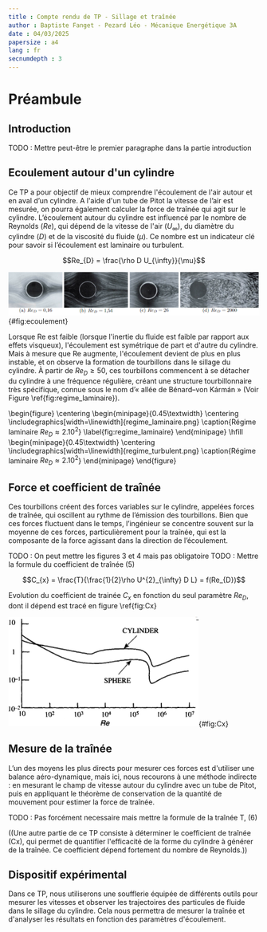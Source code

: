 ```yaml
---
title : Compte rendu de TP - Sillage et traînée
author : Baptiste Fanget - Pezard Léo - Mécanique Energétique 3A
date : 04/03/2025
papersize : a4
lang : fr 
secnumdepth : 3
---
```


# Préambule

## Introduction
TODO : Mettre peut-être le premier paragraphe dans la partie introduction

## Ecoulement autour d'un cylindre


Ce TP a pour objectif de mieux comprendre l'écoulement de l'air autour et en aval d’un cylindre. A l'aide d'un tube de Pitot la vitesse de l’air est mesurée, on pourra également calculer la force de traînée qui agit sur le cylindre. L’écoulement autour du cylindre est influencé par le nombre de Reynolds $({Re})$, qui dépend de la vitesse de l'air $(U_{\infty})$, du diamètre du cylindre $(D)$ et de la viscosité du fluide $(\mu)$. Ce nombre est un indicateur clé pour savoir si l’écoulement est laminaire ou turbulent.

$$Re_{D} = \frac{\rho D U_{\infty}}{\mu}$$


![Evolution de l'écoulement autour d'un cylindre en fonction du nombre de Reynolds](ecoulement_reynolds.png){#fig:ecoulement}

Lorsque Re est faible (lorsque l'inertie du fluide est faible par rapport aux effets visqueux), l'écoulement est symétrique de part et d'autre du cylindre. Mais à mesure que Re augmente, l'écoulement devient de plus en plus instable, et on observe la formation de tourbillons dans le sillage du cylindre. À partir de $Re_{D} \geq 50$, ces tourbillons commencent à se détacher du cylindre à une fréquence régulière, créant une structure tourbillonnaire très spécifique, connue sous le nom d’« allée de Bénard–von Kármán » (Voir Figure \ref{fig:regime_laminaire}).

\begin{figure}
    \centering
    \begin{minipage}{0.45\textwidth}
        \centering
        \includegraphics[width=\linewidth]{regime_laminaire.png}
        \caption{Régime laminaire $Re_{D} \approx 2.10^2$}
        \label{fig:regime_laminaire}
    \end{minipage}
    \hfill
    \begin{minipage}{0.45\textwidth}
        \centering
        \includegraphics[width=\linewidth]{regime_turbulent.png}
        \caption{Régime laminaire $Re_{D} \approx 2.10^2$}
    \end{minipage}
\end{figure}


## Force et coefficient de traînée


Ces tourbillons créent des forces variables sur le cylindre, appelées forces de traînée, qui oscillent au rythme de l’émission des tourbillons. Bien que ces forces fluctuent dans le temps, l’ingénieur se concentre souvent sur la moyenne de ces forces, particulièrement pour la traînée, qui est la composante de la force agissant dans la direction de l’écoulement.

TODO : On peut mettre les figures 3 et 4 mais pas obligatoire 
TODO : Mettre la formule du coefficient de traînée (5)

$$C_{x} = \frac{T}{\frac{1}{2}\rho U^{2}_{\infty} D L} = f(Re_{D})$$

Evolution du coefficient de trainée $C_{x}$ en fonction du seul paramètre $Re_{D}$, dont il dépend est tracé en figure \ref{fig:Cx}

![Evolution du coefficient de trainée Cx en fonction du nombre de Reynolds](Cx.png){#fig:Cx}

## Mesure de la traînée


L’un des moyens les plus directs pour mesurer ces forces est d'utiliser une balance aéro-dynamique, mais ici, nous recourons à une méthode indirecte : en mesurant le champ de vitesse autour du cylindre avec un tube de Pitot, puis en appliquant le théorème de conservation de la quantité de mouvement pour estimer la force de traînée.

TODO : Pas forcément necessaire mais mettre la formule de la traînée T, (6)

((Une autre partie de ce TP consiste à déterminer le coefficient de traînée (Cx), qui permet de quantifier l'efficacité de la forme du cylindre à générer de la traînée. Ce coefficient dépend fortement du nombre de Reynolds.))

## Dispositif expérimental


Dans ce TP, nous utiliserons une soufflerie équipée de différents outils pour mesurer les vitesses et observer les trajectoires des particules de fluide dans le sillage du cylindre. Cela nous permettra de mesurer la traînée et d'analyser les résultats en fonction des paramètres d'écoulement.

<!-- ## Travail préparatoire



### Station d'imagerie et de mesure infrarouge

La chaîne de visualisation et d’acquisition d’images infrarouges comprend tout d’abord la caméra
infrarouge (modèle A40 fabriquée par FLIR) à matrice dans le plan focal de l’objectif (FPA :
Focal Plane Array) dont la surface sensible est constituée d’une matrice de 320 x 240 détecteurs
microbolométriques (voir la photo en Figure \ref{fig:camera}).

![Photo de la caméra infrarouge utilisée](camera.png){#fig:camera}

Cette chaîne est schématisée sur la Figure \ref{fig:scene}. L’objectif (ou optique sur le schéma) est constitué
de lentilles en Germanium (transparent dans l’infrarouge, traité antireflet). La matrice de microbo
lomètres, placée après l’objectif, reçoit le flux radiatif venant d’une surface de la scène thermique
correspondant à la surface conjuguée de la matrice à travers l’objectif de la caméra (voir Figure \ref{fig:scene}).

![Schéma de la scène thermique vers la matrice de détecteurs puis vers l'image infrarouge](scene.png){#fig:scene}

Chaque détecteur de la matrice est sensible dans la gamme 7,5-13 $\mu m$. Il faut noter que à température ambiante (environ 20-25°C), la majorité des rayonnements thermiques des objets est émise dans cette plage de 7 à 13 $\mu m$. Cela permet à la caméra de capter le maximum d'énergie thermique des objets sans être trop influencée par d'autres sources de rayonnement, comme la lumière visible ou l'infrarouge proche.

Ces détecteurs sont des microbolomètres, de la famille des détecteurs thermiques, dont le principe est
basé sur l’échauffement du détecteur consécutif à l’absorption du flux infrarouge pendant une durée
donnée, appelée « temps d’intégration ». Cet échauffement du détecteur induit une variation de sa ré
sistance électrique dont la mesure est alors proportionnelle au flux infrarouge absorbé. Les tensions
délivrées, alors, par tous les détecteurs de la matrice sont lues puis numérisées et transmis à l'ordinateur.

### Sources radiatives

#### Corps noir
\

La source radiative de référence (ou « référence thermorayonnante ») utilisée est un corps noir de
laboratoire (Figure \ref{fig:corps_noir}).

Il s’agit d’une cavité cylindrique à fond conique, revêtue d’un
matériau très absorbant, à facteur de forme élevé (profondeur > diamètre), chauffée de façon isotherme
par des résistances électriques. Il est équipé d’un disque percé de diaphragmes de tailles différentes
qui peuvent se placer devant l’entrée de la cavité. La gamme de température qu’il peut couvrir va
de l’ambiante à 1000 degrés, elle est mesurée par une sonde platine en fond de cavité. L’image que l’on a
en observant un tel corps noir placé par exemple à 100 degrés dans un environnement à 20 degrés est donc
un disque (« fort » flux quittant la cavité) se détachant de son environnement.

![Corps noir de laboratoire](corps_noir.png){#fig:corps_noir}

#### Cube de Leslie
\

Ce cube (Voir Figure \ref{fig:cube}) présente 4 facettes latérales en aluminium chauffées par une ampoule de 100W placée au centre. La temérature de chaque face peut être supposée uniforme. Les quatre faces présentent un état de surface différent : peinture noire, peinture blanche, aluminium non poli, aluminium poli.

Lors du TP précédent, nous avons pu faire un classement des émissivités de chaque face:


| Face | Émissivité ($\epsilon_{0.4 - 40 \mu m}$) |
|:----------------:|:-----------:|
| Noire                | 0.94|
| Blanche              | 0.92|
| Polie                | 0.05|
| Non polie            | 0.1 |

:Émissivités de chaque face calculées lors du TP précédent.


Nous avions également pu réaliser un classement des faces en fonction de leur pouvoir réfléchissant, par ordre croissant : Face noire, face blanche, face non polie puis face polie.

La réflexion de rayonnement par la face en aluminium poli est de type spéculaire (rayons concentrés dans 1 seule direction), alors que pour les autres faces, elle pourra être considérée diffuse (rayonnement réparti sur une plus grande surface).

Un pouvoir réfléchissant élevé signifie que le flux de chaleur ne passe pas à travers la surface, il est donc réfléchi par celle-ci, ainsi la chaleur est renvoyée sur la thermopile.

![Cube de Leslie](cube.png){#fig:cube}


#### Plaque chauffante à différentes émissivités

Il s’agit d’une plaque en cuivre régulée en température dont la surface est peinte en noir. Locale
ment, comme vous pouvez l’observer sur la Figure \ref{fig:plaque}, l’émissivité de la surface a été modifiée par
l’ajout d’adhésifs en aluminium (de gauche à droite : adhésif seul, adhésif + scotch blanc, adhésif +
vernis). 

La visualisation de cette plaque par la caméra infrarouge permettra donc de s’intéresser aux
conséquences de l’émissivité d’une surface sur son image infrarouge, pour une température identique
(que l’on suppose non modifiée par l’ajout de l’adhésif).

![Plaque chauffante à différentes émissivités](plaque.png){#fig:plaque}

## Travail préparatoire

Réalisé sur Amétice.

Notions importantes abordées :

- Le signal électrique de la caméra infrarouge est proportionnel au flux total reçu par le détecteur. Ce flux comprend :
    - Le rayonnement émis par la scène thermique (proportionnel à sa température et son émissivité).
    - Le rayonnement réfléchi provenant de l’environnement.


- L'expérience d'étalonnage d'une caméra infrarouge consiste à viser un corps noir à température connue et enregistrer la tension délivrée par le détecteur infrarouge de la caméra.
    
    Par exemple, si une caméra infrarouge vise une surface « réelle » (c'est à dire « non-noire ») de température réelle inconnue et placée dans un environnement de température inconnue et indique que sa température apparente corps noir de 57°C, cela signifie que 
    cette surface envoie un flux infrarouge vers la caméra qui correspond à celui qu'émettrait le corps noir à 57°C


- La caméra infrarouge mesure une température apparente corps noir, mais la température vraie de la surface dépend de son émissivité et du rayonnement réfléchi par l’environnement.



# Expériences

## Observation d'un corps noir et de surfaces non noires en environnement uniforme

### Introduction

L’étalonnage de la caméra infrarouge consiste à enregistrer la réponse (en V) de la caméra face à un corps noir de laboratoire à température variable $T^{0}$​. La tension mesurée $\Delta V_{0}(T_{0})$ est liée à la température $T^{0}$ par la formule suivante :

$$\Delta V^0(T^0) = k \int_{\lambda} R(\lambda) L^{0}(\lambda, T^{0}) \, d\lambda \tag{1}$$

Avec : 

- $R(\lambda)$ la sensibilité spectrale relative du détecteur dans la bande $\Delta \lambda$.
- k une constante dépendant de la sensibilité maximale (en V/W) du détecteur, du gain de la chaîne
d’amplification et des grandeurs relatives à la géométrie de la détection.

Lors de la mesure sur un corps réel, l'émissivité $\epsilon (\lambda)$ influence la tension mesurée $\Delta V_{mes}$​, qui peut être exprimée par :

$$\Delta V_{mes} = k \int_{\lambda} R(\lambda) \varepsilon(\lambda) L^0_{\lambda} (\lambda, T) \, d\lambda + k \int_{\lambda} R(\lambda) \left[ 1 - \varepsilon(\lambda) \right] L^0_{\lambda} (\lambda, T_a)  d\lambda \tag{2}$$

Soit  :

$$\Delta V_{mes} = \epsilon_{\Delta \lambda} \Delta V^0(T) + (1 - \epsilon_{\Delta \lambda}) \Delta V^0(T_{a}) = \Delta V^0(T^0) \tag{3}$$

Avec : 

$$ \epsilon_{\Delta \lambda} = \frac{\int_{\lambda} \epsilon(\lambda)R(\lambda)L^0_{\lambda}(\lambda,T) d\lambda}{\int_{\lambda} R(\lambda)L^0_{\lambda}(\lambda,T) d\lambda} \tag{4}$$

La température apparente du corps réel, $T^{0}_{mes}$​, est calculée en fonction de $\Delta V_{mes}$​, offrant ainsi une estimation de la température du matériau observé.

$$(T^{0}_{mes})^{4} = \epsilon_{\Delta \lambda} T^4 + (1-\epsilon_{\Delta \lambda})T^4_{a} \tag{5}$$

Avec : 

- $T^{0}_{mes}$ la température apparente corps noir
- $\epsilon_{\Delta \lambda}$ l’émissivité spectrale de la surface dans la bande spectrale de la caméra.
- T la vraie température
- $T_{a}$ la température de l'environnement

Donc, plus l'émissivité de la surface est grande (proche de 1), plus la température mesurée sera proche de la température vraie.
Inversement, si l'émissivité est faible (proche de 0), la température mesurée sera proche de la température ambiante.

### Travail à réaliser

Pour commencer, un étalonnage de la caméra est nécessaire, pour cela il faut utiliser un corps noir à température connue (affichage sur un régulateur).

Cet étalonnage est réalisé en placant le corps noir devant la caméra (Voir Figure \ref{fig:exp1}) et en vérifiant que la température mesurée par la caméra correspond bien à la température mesurée sur le régulateur.

![Schéma du montage pour l'étalonnage devant le corps noir de laboratoire ](exp1.png){#fig:exp1}


Cette expérience permet d'obtenir la température du corps noir grâce à $T_{mes}$ ainsi que la vraie température donnée par les thermocouples. La température ambiante $T_{a}$ et l'équation (5) sont également nécéssaires pour déterminer l'émissivité du corps noir.

$$\epsilon = \frac{T^{4}_{mes} - T^{4}_{a}}{T^{4} - T^{4}_{a}} = \frac{352.05^{4}-294.15^{4}}{353,21^{4}-294.15^{4}} \approx 0.97$$

Cette émissivité est proche de 1 (émissivité d'un corps noir), l'écart relatif est de $\frac{\epsilon_{mes} - 1}{1} \approx 3$%

Il est intéressant de mettre différents objets devant la caméra pour observer les variations de température au sein des objets et également de mettre en évidence leurs différences d'émissivité et de transmitivité.

![Photo d'un camarade avec lunettes](adrien.jpeg){#fig:adrien width=60%}


\begin{figure}
    \centering
    \begin{minipage}{0.45\textwidth}
        \centering
        \includegraphics[width=\linewidth]{baptiste.jpeg}
        \caption{Photo de Baptiste à la caméra thermique}
    \end{minipage}
    \hfill
    \begin{minipage}{0.45\textwidth}
        \centering
        \includegraphics[width=\linewidth]{leo.jpeg}
        \caption{Photo de Léo à la caméra thermique}
    \end{minipage}
\end{figure}


Nous remarquons ainsi que les lunettes de notre camarade sont très foncées à la caméra, cela s'explique du fait que la 
transmitivité du verre est quasiment nul dans l'infrarouge (Etudié au TP précédent - Rayonnement Thermique).



Maintenant que la caméra est étalonnée, il est possible de faire la mesure sur des corps réels comme indiqué sur la Figure \ref{fig:exp2}.
Une plaque chauffante (Voir Figure \ref{fig:plaque}) sur laquelle sont placés différents matériaux, faisant donc varier les émissivités des parties de la plaque.

![Schéma du montage pour la mesure sur un corps réel (plaque chauffante)](exp2.png){#fig:exp2}


Pour calculer les émissivités des différentes surfaces on peut utiliser la formule (5).

|Surface observée|Température T du thermocouple associé (°C)|Température $T_{mes}$ relevée par la caméra (°C)| Emissivité $\epsilon$|
|:-----:|:-----:|:-----:|:-----:|
|Aluminium| 38,89 | 24,9    | 0,17    |
|Aluminium + vernis|38,92 | 37,1 |0,87 |
|Aluminium + scotch|38,93  | 33,7 | 0,68 |
|Noire| 38,92 |38,5 | 0,97 | 

: Tableau des mesures et des émissivités calculées

Pour résumer : 

Les surfaces qui sont peintes en noir ou qui ont des propriétés similaires à celles d'un corps noir auront une émissivité proche de 1. Cela signifie qu'elles émettent presque tout le flux qu'elles reçoivent.

Les surfaces métalliques ou brillantes, en revanche, auront une émissivité plus faible, ce qui signifie qu'elles reflètent une grande partie du flux incident et émettent moins de chaleur, on remarque ici que le vernis est plus émissif que l'adhésif.

__Remarque :__ 

Lorsque nous passons devant le dispositif (et derrière la caméra), la plaque réfléchissante renvoie le flux de chaleur de notre corps sur la caméra et une différence de température mesurée est remarquable. (Voir Figures \ref{fig:reflet1} et \ref{fig:reflet2})

\newpage

\begin{figure}
    \centering
    \begin{minipage}{0.45\textwidth}
        \centering
        \includegraphics[width=1.1\linewidth]{reflet1.jpeg}
        \caption{Vue de la caméra sans reflet de chaleur de notre corps}
        \label{fig:reflet1}
    \end{minipage}
    \hfill
    \begin{minipage}{0.45\textwidth}
        \centering
        \includegraphics[width=1.1\linewidth]{reflet2.jpeg}
        \caption{Vue de la caméra avec reflet de chaleur de notre corps}
        \label{fig:reflet2}
    \end{minipage}
\end{figure}

La zone mesurée est l'encadré bleu prenant toute la largeur en haut de l'image sur les deux photos.

Les températures comparées sont les températures encadrées en gras en bas de l'image (21,6°C et 25,6°C).

Nous remarquons une augmentation de la température moyenne mesurée sur la zone de reflet de notre chaleur corporelle.



## Influence d’un environnement non uniforme sur l’observation d’objets non noirs : réflexions parasites


On chauffe un premier cube à 30°C, où l'on va mesurer les températures des faces noire, métallique non polie puis blanche. Dans un second temps on chauffe un deuxième cube à 130°C, placé (perpendiculairement) au premier pour créer une zone pertubée devant le cube à 30°C. (Voir figures \ref{fig:exp3} et \ref{fig:exp3_bis}).


![Surfaces de différentes émissivités (3 faces du cube multifaces) observées dans un environnement
uniforme (à gauche), puis perturbé par une source de rayonnement chaude et émissive (à
droite), qui est la face noire du second cube multifaces](exp3.png){#fig:exp3}

\newpage

![Observation du cube multiface dans un environnement uniforme (en haut) et dans un environnement perturbé (en bas)](exp3_bis.png){#fig:exp3_bis}


\begin{figure}
    \centering
    \begin{minipage}{0.45\textwidth}
        \centering
        \includegraphics[width=1.1\linewidth]{courbe2.png}
        \caption{Observation des variations de température pour chaque face du cube dans un environnement uniforme}
        \label{fig:courbe2}
    \end{minipage}
    \hfill
    \begin{minipage}{0.45\textwidth}
        \centering
        \includegraphics[width=1.1\linewidth]{courbe1.png}
        \caption{Observation des variations de température pour chaque face du cube dans un environnement perturbé}
        \label{fig:courbe1}
    \end{minipage}
\end{figure}

D'après le profil des températures de chaque face en environnement uniforme (Figure \ref{fig:courbe2}), on peut établir un classement d'émissivité des faces. Par ordre croissant cela donne : face non polie, face noire puis face blanche. La température est le critère de classement, on remarque que la température est plus élevée pour la face blanche, cela s'explique par la plage de longueur d'onde de la caméra (entre 7 et 13 $\mu m$). Dans cette zone l'émissivité de la face blanche est plus élevée que celle de la face noire.


Il est possible de remarquer que les profils de température sont différents dans la deuxième situation (Figure \ref{fig:courbe1}). En effet, la température observée le long de la face du cube décroit en fonction de sa distance au cube chaud. 

Pour la face non polie, la pente de décroissance est plus importante que pour les pentes des faces blanches et noires, c'est-à-dire que la température de la surface décroit plus rapidement en fonction de la distance. C'est à dire que plus nous prenons des mesures de températures loin du cube chaud, moins les températures mesurées sont élevées.

Ces observations pouvaient se prévoir car la face non polie est très peu émissive mais plutôt réflective, contrairement aux faces blanches et noires.


On peut donc faire un classement de chaque face en fonction de leur réflectivité. Par ordre croissant cela donne : Face noire, face blanche puis face non polie.




\begin{figure}
    \centering
    \begin{minipage}{0.45\textwidth}
        \centering
        \includegraphics[width=1.1\linewidth]{env_unif.jpeg}
        \caption{Environnement uniforme - La température est quasi constante dans la totalité de la surface}
        \label{fig:env_unif}
    \end{minipage}
    \hfill
    \begin{minipage}{0.45\textwidth}
        \centering
        \includegraphics[width=1.1\linewidth]{env_perturb.jpeg}
        \caption{Environnement perturbé - La température varie par rapport à la distance de la source chaude}
        \label{fig:env_perturb}
    \end{minipage}
\end{figure}


Dans la figure \ref{fig:env_unif}, la couleur de la surface est uniforme, cela indique que la température est quasiment la même sur toute cette surface du cube.


Dans la figure \ref{fig:env_perturb}, le flux de chaleur se propage dans la direction des flèches blanches.
On peut observer différents niveaux de couleurs sur la face du cube observé.


Nous pouvons ajouter que une image infrarouge ne donne pas directement une cartographie exacte de la température, mais plutôt une mesure du rayonnement thermique, qu'il faut corriger en fonction de l'émissivité pour obtenir la température réelle.

La caméra infrarouge mesure donc une température apparente corps noir, mais la température vraie de la surface dépend de son émissivité et du rayonnement réfléchi par l'environnement.
Il est ainsi possible de retrouver la vraie température en conaissant la température ambiante, la tempéraure mesurée et l'émissivité de la surface.

# Conclusion

Ce TP nous a permis de mieux comprendre le fonctionnement et l'interprétation des images obtenues avec une caméra infrarouge. Nous avons observé l'influence de l'émissivité des matériaux sur la température apparente mesurée, ainsi que l'importance des réflexions parasites dans un environnement non uniforme.

Les expériences réalisées ont mis en évidence que les surfaces à haute émissivité, comme la peinture noire, permettent une mesure plus fiable de la température réelle, tandis que les surfaces réfléchissantes faussent la mesure en captant et en renvoyant le rayonnement de leur environnement. De plus, nous avons pu constater que des éléments comme le verre ou l'aluminium poli influencent fortement la captation du rayonnement infrarouge.

Ces observations soulignent l'importance de bien comprendre les propriétés des matériaux lors de l'utilisation d'une caméra thermique, notamment dans des domaines comme l'industrie, le bâtiment ou la recherche. Ce TP nous a ainsi apporté une vision concrète des phénomènes thermiques liés au rayonnement infrarouge et de leur impact sur la mesure et l'analyse des températures. -->
